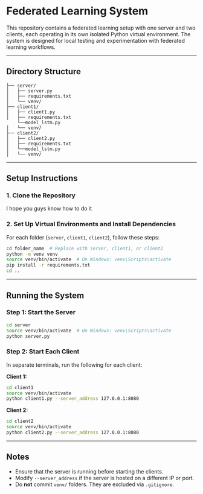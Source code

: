 # Federated Learning System

This repository contains a federated learning setup with one server and two clients, each operating in its own isolated Python virtual environment. The system is designed for local testing and experimentation with federated learning workflows.

---

## Directory Structure

```
├── server/
│   ├── server.py
│   ├── requirements.txt
│   └── venv/
├── client1/
│   ├── client1.py
│   ├── requirements.txt
    └──model_lstm.py
│   └── venv/
├── client2/
│   ├── client2.py
│   ├── requirements.txt
│   └──model_lstm.py
│   └── venv/
```

---

## Setup Instructions

### 1. Clone the Repository
I hope you guys know how to do it 

### 2. Set Up Virtual Environments and Install Dependencies

For each folder (`server`, `client1`, `client2`), follow these steps:

```bash
cd folder_name  # Replace with server, client1, or client2
python -m venv venv
source venv/bin/activate  # On Windows: venv\Scripts\activate
pip install -r requirements.txt
cd ..
```

---

## Running the System

### Step 1: Start the Server

```bash
cd server
source venv/bin/activate  # On Windows: venv\Scripts\activate
python server.py
```

### Step 2: Start Each Client

In separate terminals, run the following for each client:

**Client 1:**

```bash
cd client1
source venv/bin/activate
python client1.py --server_address 127.0.0.1:8080
```

**Client 2:**

```bash
cd client2
source venv/bin/activate
python client2.py --server_address 127.0.0.1:8080
```

---

## Notes

* Ensure that the server is running before starting the clients.
* Modify `--server_address` if the server is hosted on a different IP or port.
* Do **not** commit `venv/` folders. They are excluded via `.gitignore`.


